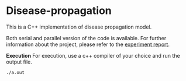 # Disease-propagation

This is a C++ implementation of disease propagation model. 

Both serial and parallel version of the code is available. For further information about the project, please refer to the [experiment report](https://github.com/rskim47/disease-propagation/blob/master/Report.pdf). 

**Execution**
For execution, use a c++ compiler of your choice and run the output file.

```
./a.out
```
